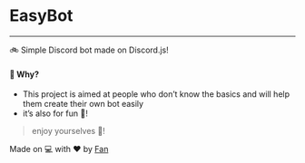 # EasyBot
---
🚲 Simple Discord bot made on Discord.js!

#### 🌌 Why? 

- This project is aimed at people who don’t know the basics and will help them create their own bot easily
- it’s also for fun 🥳!



> enjoy yourselves 🎈!


 Made on 💻 with ❤️ by [Fan](https://discord.com/users/524615583447384064)
